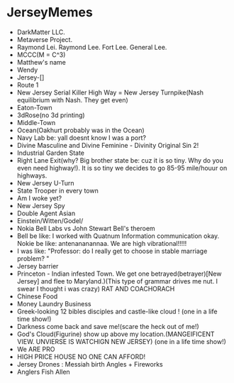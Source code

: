 # JerseyMemes

- DarkMatter LLC.
- Metaverse Project.
- Raymond Lei. Raymond Lee. Fort Lee. General Lee.
- MCCC(M = C^3)
- Matthew's name
- Wendy
- Jersey-[]
- Route 1
- New Jersey Serial Killer High Way = New Jersey Turnpike(Nash equilibrium with Nash. They get even)
- Eaton-Town
- 3dRose(no 3d printing)
- Middle-Town
- Ocean(Oakhurt probably was in the Ocean)
- Navy Lab be: yall doesnt know I was a port?
- Divine Masculine and Divine Feminine - Divinity Original Sin 2!
- Industrial Garden State
- Right Lane Exit(why? Big brother state be: cuz it is so tiny. Why do you even need highway!). It is so tiny we decides to go 85-95 mile/houur on highways.
- New Jersey U-Turn
- State Trooper in every town
- Am I woke yet?
- New Jersey Spy
- Double Agent Asian
- Einstein/Witten/Godel/
- Nokia Bell Labs vs John Stewart Bell's theroem
- Bell be like: I worked with Quatnum Information communication okay. Nokie be like: antenananannaa. We are high vibrational!!!!!
- I was like: "Professor: do I really get to choose in stable marriage problem? "
- Jersey barrier
- Princeton - Indian infested Town. We get one betrayed(betrayer)[New Jersey] and flee to Maryland.)(This type of grammar drives me nut. I swear I thought i was crazy) RAT AND COACHORACH
- Chinese Food
- Money Laundry Business
- Greek-looking 12 bibles disciples and castle-like cloud ! (one in a life time show!)
- Darkness come back and save me!(scare the heck out of me!)
- God's Cloud(Figurine) show up above my location.(MANGEIFICENT VIEW. UNVIERSE IS WATCHIGN NEW JERSEY)  (one in a life time show!)
- We ARE PRO
- HIGH PRICE HOUSE NO ONE CAN AFFORD!
- Jersey Drones : Messiah birth Angles + Fireworks
- Anglers Fish Allen
